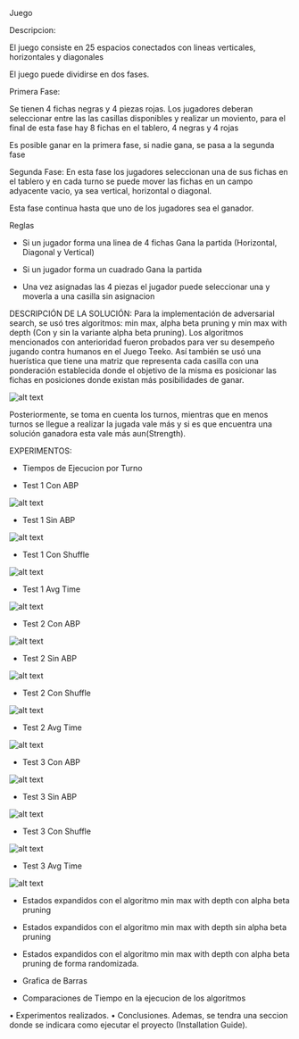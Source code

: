 Juego

Descripcion:

El juego consiste en 25 espacios conectados con lineas verticales, horizontales y diagonales

El juego puede dividirse en dos fases.

Primera Fase:

Se tienen 4 fichas negras y 4 piezas rojas. Los jugadores deberan seleccionar entre las las casillas disponibles y realizar un moviento, para el final de esta fase hay 8 fichas en el tablero, 4 negras y 4 rojas

Es posible ganar en la primera fase, si nadie gana, se pasa a la segunda fase

Segunda Fase:
En esta fase los jugadores seleccionan una de sus fichas en el tablero y en cada turno se puede mover las fichas en un campo adyacente vacio, ya sea vertical, horizontal o diagonal.

Esta fase continua hasta que uno de los jugadores sea el ganador.

Reglas
- Si un jugador forma una linea de 4 fichas Gana la partida (Horizontal, Diagonal y Vertical)

- Si un jugador forma un cuadrado Gana la partida

- Una vez asignadas las 4 piezas el jugador puede seleccionar una y moverla a una casilla sin asignacion


DESCRIPCIÓN DE LA SOLUCIÓN:
Para la implementación de adversarial search, se usó tres algoritmos: min max, alpha beta pruning y min max with depth (Con y sin la variante alpha beta pruning). Los algoritmos mencionados con anterioridad fueron probados para ver su desempeño jugando contra humanos en el Juego Teeko. Así también se usó una huerística que tiene una matriz que representa cada casilla con una ponderación establecida donde el objetivo de la misma es posicionar las fichas en posiciones donde existan más posibilidades de ganar.

![alt text](https://github.com/BMB0/Assignment-3/blob/main/img/winning_moves_position.png?raw=true)

Posteriormente, se toma en cuenta los turnos, mientras que en menos turnos se llegue a realizar la jugada vale más y si es que encuentra una solución ganadora esta vale más aun(Strength).

EXPERIMENTOS:

- Tiempos de Ejecucion por Turno

- Test 1 Con ABP

![alt text](https://github.com/BMB0/Assignment-3/blob/main/img/Min_Max_With_Depth_Test_Times_1.png?raw=true)

- Test 1 Sin ABP

![alt text](https://github.com/BMB0/Assignment-3/blob/main/img/Min_Max_With_Depth_No_ABP_Test_Times_1.png?raw=true)

- Test 1 Con Shuffle

![alt text](https://github.com/BMB0/Assignment-3/blob/main/img/Min_Max_With_Depth_Shuffle_Test_Times_1.png?raw=true)

- Test 1 Avg Time

![alt text](https://github.com/BMB0/Assignment-3/blob/main/img/Times_Bars_Test1.png?raw=true)

- Test 2 Con ABP

![alt text](https://github.com/BMB0/Assignment-3/blob/main/img/Min_Max_With_Depth_Test_Times_2.png?raw=true)

- Test 2 Sin ABP

![alt text](https://github.com/BMB0/Assignment-3/blob/main/img/Min_Max_With_Depth_No_ABP_Test_Times_2.png?raw=true)

- Test 2 Con Shuffle

![alt text](https://github.com/BMB0/Assignment-3/blob/main/img/Min_Max_With_Depth_Shuffle_Test_Times_2.png?raw=true)

- Test 2 Avg Time

![alt text](https://github.com/BMB0/Assignment-3/blob/main/img/Times_Bars_Test2.png?raw=true)

- Test 3 Con ABP

![alt text](https://github.com/BMB0/Assignment-3/blob/main/img/Min_Max_With_Depth_Test_Times_3.png?raw=true)

- Test 3 Sin ABP

![alt text](https://github.com/BMB0/Assignment-3/blob/main/img/Min_Max_With_Depth_No_ABP_Test_Times_3.png?raw=true)

- Test 3 Con Shuffle

![alt text](https://github.com/BMB0/Assignment-3/blob/main/img/Min_Max_With_Depth_Shuffle_Test_Times_3.png?raw=true)

- Test 3 Avg Time

![alt text](https://github.com/BMB0/Assignment-3/blob/main/img/Times_Bars_Test3.png?raw=true)

- Estados expandidos con el algoritmo min max with depth con alpha beta pruning

- Estados expandidos con el algoritmo min max with depth sin alpha beta pruning

- Estados expandidos con el algoritmo min max with depth con alpha beta pruning de forma randomizada.

- Grafica de Barras

- Comparaciones de Tiempo en la ejecucion de los algoritmos 




• Experimentos realizados.
• Conclusiones.
Ademas, se tendra una seccion donde se indicara como ejecutar el proyecto (Installation Guide).

